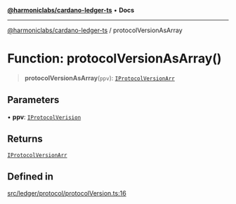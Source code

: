 [**@harmoniclabs/cardano-ledger-ts**](../README.md) • **Docs**

***

[@harmoniclabs/cardano-ledger-ts](../globals.md) / protocolVersionAsArray

# Function: protocolVersionAsArray()

> **protocolVersionAsArray**(`ppv`): [`IProtocolVersionArr`](../type-aliases/IProtocolVersionArr.md)

## Parameters

• **ppv**: [`IProtocolVerision`](../type-aliases/IProtocolVerision.md)

## Returns

[`IProtocolVersionArr`](../type-aliases/IProtocolVersionArr.md)

## Defined in

[src/ledger/protocol/protocolVersion.ts:16](https://github.com/HarmonicLabs/cardano-ledger-ts/blob/94dd590ffe94133126b0d8d49920fc7b002e1975/src/ledger/protocol/protocolVersion.ts#L16)
